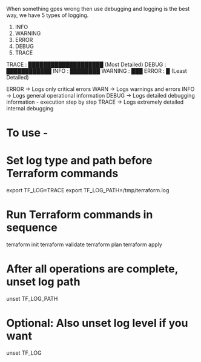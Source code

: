 When something gpes wrong then use debugging and logging is the best way, we have 5 types of logging.
1. INFO
2. WARNING
3. ERROR
4. DEBUG
5. TRACE

TRACE   : ████████████████████ (Most Detailed)
DEBUG   : ████████████ 
INFO    : ████████
WARNING : ███
ERROR   : █ (Least Detailed)


ERROR → Logs only critical errors
WARN → Logs warnings and errors
INFO → Logs general operational information
DEBUG → Logs detailed debugging information - execution step by step
TRACE → Logs extremely detailed internal debugging

# To use - 
# Set log type and path before Terraform commands
export TF_LOG=TRACE
export TF_LOG_PATH=/tmp/terraform.log

# Run Terraform commands in sequence
terraform init
terraform validate
terraform plan
terraform apply

# After all operations are complete, unset log path
unset TF_LOG_PATH

# Optional: Also unset log level if you want
unset TF_LOG

